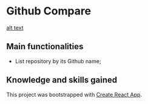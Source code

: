 # Github Compare

[alt text](src/assets/print.png)

## Main functionalities

- List repository by its Github name;

## Knowledge and skills gained

This project was bootstrapped with [Create React App](https://github.com/facebook/create-react-app).
